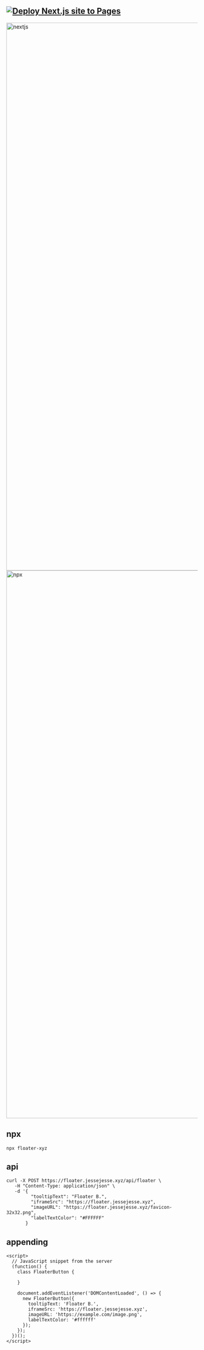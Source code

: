 ## [![Deploy Next.js site to Pages](https://github.com/sudo-self/floater-b/actions/workflows/nextjs.yml/badge.svg)](https://github.com/sudo-self/floater-b/actions/workflows/nextjs.yml)
<img width="1440" alt="nextjs" src="https://github.com/user-attachments/assets/83df2555-408e-42fd-91a6-727a3e16f1f8">
<img width="1440" alt="npx" src="https://github.com/user-attachments/assets/b690f056-e4d5-42e4-8abc-850ae02d4f08">



## npx

```
npx floater-xyz
```


##  api

```
curl -X POST https://floater.jessejesse.xyz/api/floater \
   -H "Content-Type: application/json" \
   -d '{
         "tooltipText": "Floater B.",
         "iframeSrc": "https://floater.jessejesse.xyz",
         "imageURL": "https://floater.jessejesse.xyz/favicon-32x32.png",
         "labelTextColor": "#FFFFFF"
       }
```

## appending

```
<script>
  // JavaScript snippet from the server
  (function() {
    class FloaterButton {
    
    }

    document.addEventListener('DOMContentLoaded', () => {
      new FloaterButton({
        tooltipText: 'Floater B.',
        iframeSrc: 'https://floater.jessejesse.xyz',
        imageURL: 'https://example.com/image.png',
        labelTextColor: '#ffffff'
      });
    });
  })();
</script>
```


